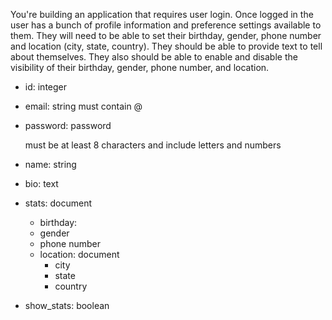 You're building an application that requires user login. Once logged in the user has a bunch of profile information and preference settings available to them. They will need to be able to set their birthday, gender, phone number and location (city, state, country). They should be able to provide text to tell about themselves. They also should be able to enable and disable the visibility of their birthday, gender, phone number, and location.

* id: integer
* email: string
  must contain @
* password: password

  must be at least 8 characters and include letters and numbers

* name: string
* bio: text
* stats: document
  * birthday:
  * gender
  * phone number
  * location: document
    * city
    * state
    * country
* show_stats: boolean